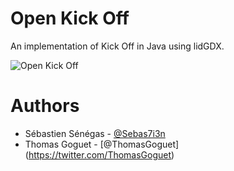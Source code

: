 # Open Kick Off
An implementation of Kick Off in Java using lidGDX.

![Open Kick Off](http://i.imgur.com/UsD59F5.gifv)

# Authors
- Sébastien Sénégas - [@Sebas7i3n](https://twitter.com/Sebas7i3n)
- Thomas Goguet - [@ThomasGoguet] (https://twitter.com/ThomasGoguet)

